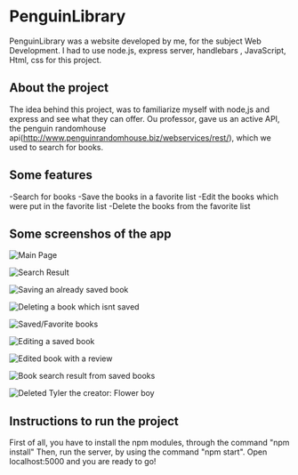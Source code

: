 # PenguinLibrary
PenguinLibrary was a website developed by me, for the subject Web Development. I had to use node.js, express server, handlebars , JavaScript, Html, css for this project.

## About the project
The idea behind this project, was to familiarize myself with node,js and express and see what they can offer. Ou professor, gave us an active API, the penguin randomhouse api(http://www.penguinrandomhouse.biz/webservices/rest/), which we used to search for books.

## Some features
-Search for books
-Save the books in a favorite list
-Edit the books which were put in the favorite list
-Delete the books from the favorite list

## Some screenshos of the app
![Main Page](/screenshots/Screenshot_37.png)

![Search Result](/screenshots/Screenshot_38.png)

![Saving an already saved book](/screenshots/Screenshot_39.png)

![Deleting a book which isnt saved](/screenshots/Screenshot_40.png)

![Saved/Favorite books](/screenshots/Screenshot_41.png)

![Editing a saved book](/screenshots/Screenshot_42.png)

![Edited book with a review](/screenshots/Screenshot_43.png)

![Book search result from saved books](/screenshots/Screenshot_44.png)

![Deleted Tyler the creator: Flower boy](/screenshots/Screenshot_45.png)

## Instructions to run the project
First of all, you have to install the npm modules, through the command "npm install"
Then, run the server, by using the command "npm start".
Open localhost:5000 and you are ready to go!
